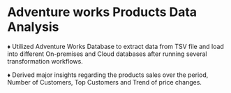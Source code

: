 # Adventure works Products Data Analysis

♦ Utilized Adventure Works Database to extract data from TSV file and load into different On-premises and Cloud databases after running several transformation workflows.

♦ Derived major insights regarding the products sales over the period, Number of Customers,  Top Customers and Trend of price changes.
